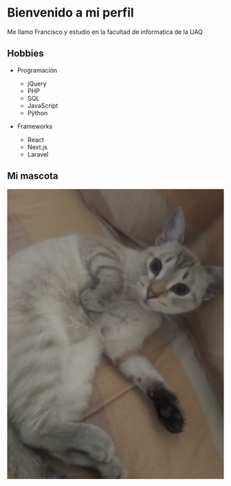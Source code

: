 # Bienvenido a mi perfil

Me llamo Francisco y estudio en la facultad de informatica de la UAQ

## Hobbies 
- Programación
    - jQuery
    - PHP
    - SQL
    - JavaScript
    - Pÿthon

- Frameworks
    - React
    - Next.js
    - Laravel

## Mi mascota

![Foto de mi mascota](estopa.jpeg)

